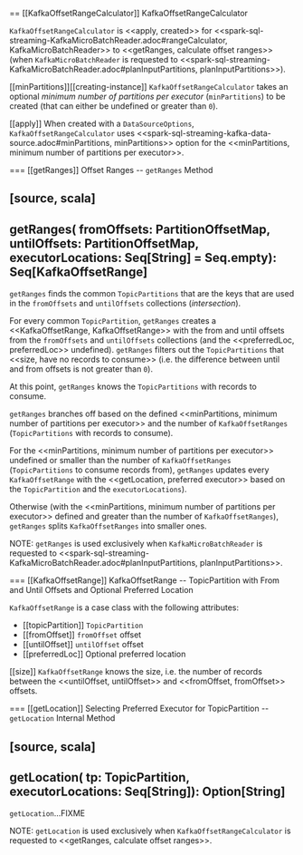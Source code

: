 == [[KafkaOffsetRangeCalculator]] KafkaOffsetRangeCalculator

`KafkaOffsetRangeCalculator` is <<apply, created>> for <<spark-sql-streaming-KafkaMicroBatchReader.adoc#rangeCalculator, KafkaMicroBatchReader>> to <<getRanges, calculate offset ranges>> (when `KafkaMicroBatchReader` is requested to <<spark-sql-streaming-KafkaMicroBatchReader.adoc#planInputPartitions, planInputPartitions>>).

[[minPartitions]][[creating-instance]]
`KafkaOffsetRangeCalculator` takes an optional *minimum number of partitions per executor* (`minPartitions`) to be created (that can either be undefined or greater than `0`).

[[apply]]
When created with a `DataSourceOptions`, `KafkaOffsetRangeCalculator` uses <<spark-sql-streaming-kafka-data-source.adoc#minPartitions, minPartitions>> option for the <<minPartitions, minimum number of partitions per executor>>.

=== [[getRanges]] Offset Ranges -- `getRanges` Method

[source, scala]
----
getRanges(
  fromOffsets: PartitionOffsetMap,
  untilOffsets: PartitionOffsetMap,
  executorLocations: Seq[String] = Seq.empty): Seq[KafkaOffsetRange]
----

`getRanges` finds the common `TopicPartitions` that are the keys that are used in the `fromOffsets` and `untilOffsets` collections (_intersection_).

For every common `TopicPartition`, `getRanges` creates a <<KafkaOffsetRange, KafkaOffsetRange>> with the from and until offsets from the `fromOffsets` and `untilOffsets` collections (and the <<preferredLoc, preferredLoc>> undefined). `getRanges` filters out the `TopicPartitions` that <<size, have no records to consume>> (i.e. the difference between until and from offsets is not greater than `0`).

At this point, `getRanges` knows the `TopicPartitions` with records to consume.

`getRanges` branches off based on the defined <<minPartitions, minimum number of partitions per executor>> and the number of `KafkaOffsetRanges` (`TopicPartitions` with records to consume).

For the <<minPartitions, minimum number of partitions per executor>> undefined or smaller than the number of `KafkaOffsetRanges` (`TopicPartitions` to consume records from), `getRanges` updates every `KafkaOffsetRange` with the <<getLocation, preferred executor>> based on the `TopicPartition` and the `executorLocations`).

Otherwise (with the <<minPartitions, minimum number of partitions per executor>> defined and greater than the number of `KafkaOffsetRanges`), `getRanges` splits `KafkaOffsetRanges` into smaller ones.

NOTE: `getRanges` is used exclusively when `KafkaMicroBatchReader` is requested to <<spark-sql-streaming-KafkaMicroBatchReader.adoc#planInputPartitions, planInputPartitions>>.

=== [[KafkaOffsetRange]] KafkaOffsetRange -- TopicPartition with From and Until Offsets and Optional Preferred Location

`KafkaOffsetRange` is a case class with the following attributes:

* [[topicPartition]] `TopicPartition`
* [[fromOffset]] `fromOffset` offset
* [[untilOffset]] `untilOffset` offset
* [[preferredLoc]] Optional preferred location

[[size]]
`KafkaOffsetRange` knows the size, i.e. the number of records between the <<untilOffset, untilOffset>> and <<fromOffset, fromOffset>> offsets.

=== [[getLocation]] Selecting Preferred Executor for TopicPartition -- `getLocation` Internal Method

[source, scala]
----
getLocation(
  tp: TopicPartition,
  executorLocations: Seq[String]): Option[String]
----

`getLocation`...FIXME

NOTE: `getLocation` is used exclusively when `KafkaOffsetRangeCalculator` is requested to <<getRanges, calculate offset ranges>>.
